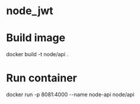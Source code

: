 # node_jwt


# Build image
docker build -t node/api .

# Run container
docker run -p 8081:4000 --name node-api node/api
